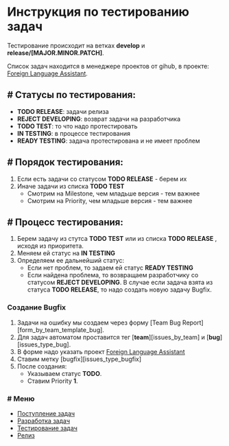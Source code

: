 [project]: https://github.com/users/ManushovRodion/projects/6

# Инструкция по тестированию задач

Тестирование происходит на ветках **develop** и **release/[MAJOR.MINOR.PATCH]**.

Список задач находится в менеджере проектов от gihub, в проекте: [Foreign Language Assistant][project].

## # Cтатусы по тестирования:

- **TODO RELEASE**: задачи релиза
- **REJECT DEVELOPING**: возврат задачи на разработчика
- **TODO TEST**: то что надо протестировать
- **IN TESTING**: в процессе тестирования
- **READY TESTING**: задача протестирована и не имеет проблем

## # Порядок тестирования:

1. Если есть задачи со статусом **TODO RELEASE** - берем их
2. Иначе задачи из списка **TODO TEST**
   - Смотрим на Milestone, чем младьше версия - тем важнее
   - Смотрим на Priority, чем младьше версия - тем важнее

## # Процесс тестирования:

1. Берем задачу из стутса **TODO TEST** или из списка **TODO RELEASE** , исходя из приоритета.
2. Меняем ей статус на **IN TESTING**
3. Определяем ее дальнейший статус:
   - Если нет проблем, то задаем ей статус **READY TESTING**
   - Если найдена проблема, то возвращаем разработчику со статусом **REJECT DEVELOPING**. В случае если задача взята из статуса **TODO RELEASE**, то надо создать новую задачу Bugfix.

### Создание Bugfix

1. Задачи на ошибку мы создаем через форму [Team Bug Report][form_by_team_template_bug].
2. Для задач автоматом проставится тег [**team**][issues_by_team] и [**bug**][issues_type_bug].
3. В форме надо указать проект [Foreign Language Assistant][project]
4. Ставим метку [bugfix][issues_type_bugfix]
5. После создания:
   - Указываем статус **TODO**.
   - Ставим Priority **1**.

### # Меню

- [Поступление задач](./analyst.md)
- [Разработка задач](./developer.md)
- [Тестирование задач](./tester.md)
- [Релиз](./releaser.md)
